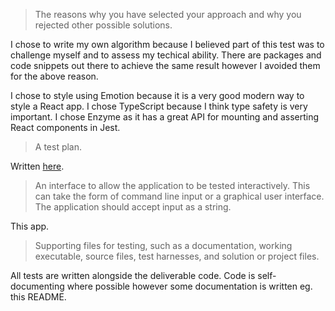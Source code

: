 
> The reasons why you have selected your approach and why you rejected other possible
solutions.

I chose to write my own algorithm because I believed part of this test was to challenge myself and to assess my techical ability.
There are packages and code snippets out there to achieve the same result however I avoided them for the above reason.

I chose to style using Emotion because it is a very good modern way to style a React app. I chose TypeScript because I think type safety is very important. I chose Enzyme as it has a great API for mounting and asserting React components in Jest.

> A test plan.

Written [here](./TEST-STRATEGY.md).

> An interface to allow the application to be tested interactively. This can take the form of
command line input or a graphical user interface. The application should accept input as
a string.

This app.

> Supporting files for testing, such as a documentation, working executable, source files,
test harnesses, and solution or project files.

All tests are written alongside the deliverable code. Code is self-documenting where possible however some documentation is written eg. this README.